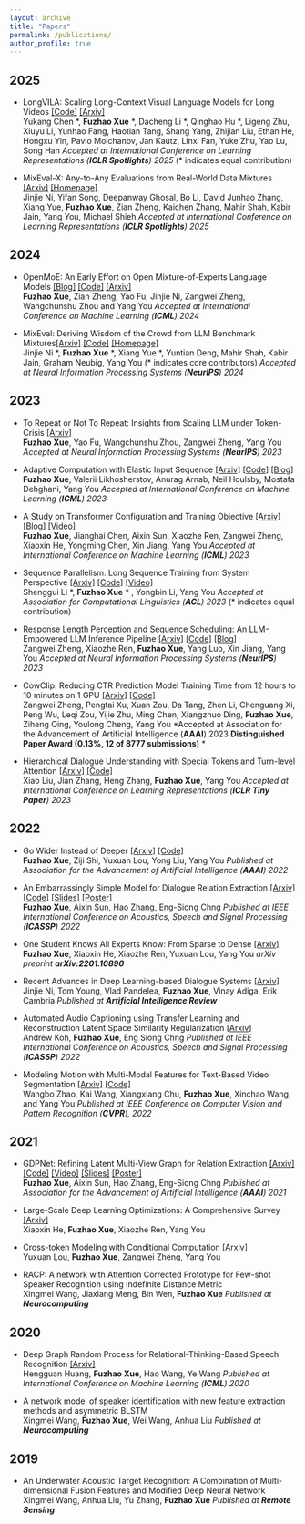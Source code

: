 ```yaml
---
layout: archive
title: "Papers"
permalink: /publications/
author_profile: true
---
```


## 2025

* LongVILA: Scaling Long-Context Visual Language Models for Long Videos [[Code]](https://github.com/NVlabs/VILA/blob/main/LongVILA.md) [[Arxiv]](https://www.arxiv.org/abs/2408.10188) \
  Yukang Chen \*, **Fuzhao Xue** \*, Dacheng Li \*, Qinghao Hu \*, Ligeng Zhu, Xiuyu Li, Yunhao Fang, Haotian Tang, Shang Yang, Zhijian Liu, Ethan He, Hongxu Yin, Pavlo Molchanov, Jan Kautz, Linxi Fan, Yuke Zhu, Yao Lu, Song Han
   *Accepted at International Conference on Learning Representations (**ICLR Spotlights**) 2025*  (\* indicates equal contribution)

* MixEval-X: Any-to-Any Evaluations from Real-World Data Mixtures [[Arxiv]](https://arxiv.org/abs/2410.13754) [[Homepage]](https://mixeval-x.github.io/) \
  Jinjie Ni, Yifan Song, Deepanway Ghosal, Bo Li, David Junhao Zhang, Xiang Yue, **Fuzhao Xue**, Zian Zheng, Kaichen Zhang, Mahir Shah, Kabir Jain, Yang You, Michael Shieh
   *Accepted at International Conference on Learning Representations (**ICLR Spotlights**) 2025*

## 2024

* OpenMoE: An Early Effort on Open Mixture-of-Experts Language Models [[Blog]](https://www.notion.so/Aug-2023-OpenMoE-v0-2-Release-43808efc0f5845caa788f2db52021879) [[Code]](https://github.com/XueFuzhao/OpenMoE) [[Arxiv]](https://arxiv.org/abs/2402.01739) \
  **Fuzhao Xue**, Zian Zheng, Yao Fu, Jinjie Ni, Zangwei Zheng, Wangchunshu Zhou and Yang You
  *Accepted at International Conference on Machine Learning (**ICML**) 2024*

* MixEval: Deriving Wisdom of the Crowd from LLM Benchmark Mixtures[[Arxiv]](https://arxiv.org/abs/2406.06565) [[Code]](https://github.com/Psycoy/MixEval/) [[Homepage]](https://mixeval.github.io/) \
  Jinjie Ni \*, **Fuzhao Xue** \*, Xiang Yue \*, Yuntian Deng, Mahir Shah, Kabir Jain, Graham Neubig, Yang You   (\* indicates core contributors)
  *Accepted at Neural Information Processing Systems (**NeurIPS**) 2024*


## 2023
  
* To Repeat or Not To Repeat: Insights from Scaling LLM under Token-Crisis [[Arxiv]](https://arxiv.org/abs/2305.13230) \
  **Fuzhao Xue**, Yao Fu, Wangchunshu Zhou, Zangwei Zheng, Yang You
  *Accepted at Neural Information Processing Systems (**NeurIPS**) 2023*
  
* Adaptive Computation with Elastic Input Sequence [[Arxiv]](https://arxiv.org/abs/2301.13195) [[Code]](https://github.com/google-research/scenic/tree/main/scenic/projects/adatape) [[Blog]](https://ai.googleblog.com/2023/08/adatape-foundation-model-with-adaptive.html) \
  **Fuzhao Xue**, Valerii Likhosherstov, Anurag Arnab, Neil Houlsby, Mostafa Dehghani, Yang You
  *Accepted at International Conference on Machine Learning (**ICML**) 2023*
  
* A Study on Transformer Configuration and Training Objective [[Arxiv]](https://arxiv.org/abs/2205.10505) [[Blog]](https://xuefuzhao.notion.site/May-2023-What-is-the-relationship-between-transformer-scaling-and-training-objective-21bed80094734a0f970ec78df0e520e6) [[Video]](https://recorder-v3.slideslive.com/?share=81615&s=e480cb6f-64c0-42e4-8ef0-11aa4ce8c3a1) \
  **Fuzhao Xue**, Jianghai Chen, Aixin Sun, Xiaozhe Ren, Zangwei Zheng, Xiaoxin He, Yongming Chen, Xin Jiang, Yang You
  *Accepted at International Conference on Machine Learning (**ICML**) 2023*

* Sequence Parallelism: Long Sequence Training from System Perspective [[Arxiv]](https://arxiv.org/abs/2105.13120) [[Code]](https://github.com/google-research/scenic/tree/main/scenic/projects/adatape) [[Video]](https://www.youtube.com/watch?v=HLLVKb7Cszs)  \
  Shenggui Li \*, **Fuzhao Xue** * , Yongbin Li, Yang You
  *Accepted at Association for Computational Linguistics (**ACL**) 2023*  (\* indicates equal contribution)

* Response Length Perception and Sequence Scheduling: An LLM-Empowered LLM Inference Pipeline [[Arxiv]](https://arxiv.org/abs/2305.13144) [[Code]](https://github.com/zhengzangw/Sequence-Scheduling) [[Blog]](https://zhengzangw.github.io/blogs/seqsch/) \
  Zangwei Zheng, Xiaozhe Ren, **Fuzhao Xue**, Yang Luo, Xin Jiang, Yang You
  *Accepted at Neural Information Processing Systems (**NeurIPS**) 2023*

* CowClip: Reducing CTR Prediction Model Training Time from 12 hours to 10 minutes on 1 GPU [[Arxiv]](https://arxiv.org/abs/2204.06240) [[Code]](https://github.com/bytedance/LargeBatchCTR)  \
  Zangwei Zheng, Pengtai Xu, Xuan Zou, Da Tang, Zhen Li, Chenguang Xi, Peng Wu, Leqi Zou, Yijie Zhu, Ming Chen, Xiangzhuo Ding, **Fuzhao Xue**, Ziheng Qing, Youlong Cheng, Yang You
  *Accepted at Association for the Advancement of Artificial Intelligence (**AAAI**) 2023 **Distinguished Paper Award (0.13%, 12 of 8777 submissions)**  *
 
* Hierarchical Dialogue Understanding with Special Tokens and Turn-level Attention [[Arxiv]](https://arxiv.org/abs/2305.00262) [[Code]](https://github.com/ShawX825/HiDialog)  \
  Xiao Liu, Jian Zhang, Heng Zhang, **Fuzhao Xue**, Yang You
  *Accepted at International Conference on Learning Representations (**ICLR Tiny Paper**) 2023*


## 2022

* Go Wider Instead of Deeper [[Arxiv]](https://arxiv.org/abs/2107.11817) [[Code]](https://github.com/XueFuzhao/WideNet_Code)  \
  **Fuzhao Xue**, Ziji Shi, Yuxuan Lou, Yong Liu, Yang You
  *Published at Association for the Advancement of Artificial Intelligence (**AAAI**) 2022*
 
* An Embarrassingly Simple Model for Dialogue Relation Extraction [[Arxiv]](http://arxiv.org/abs/2012.13873) [[Code]](https://github.com/XueFuzhao/SimpleRE.git) [[Slides]](https://26hzhang.github.io/files/SimpleRE-slides.pdf) [[Poster]](https://26hzhang.github.io/files/SimpleRE-poster.pdf) \
  **Fuzhao Xue**, Aixin Sun, Hao Zhang, Eng-Siong Chng
  *Published at IEEE International Conference on Acoustics, Speech and Signal Processing (**ICASSP**) 2022*

* One Student Knows All Experts Know: From Sparse to Dense [[Arxiv]](https://arxiv.org/abs/2201.10890)  \
  **Fuzhao Xue**, Xiaoxin He, Xiaozhe Ren, Yuxuan Lou, Yang You
  *arXiv preprint **arXiv:2201.10890***
  
* Recent Advances in Deep Learning-based Dialogue Systems [[Arxiv]](https://arxiv.org/abs/2105.04387)  \
  Jinjie Ni, Tom Young, Vlad Pandelea, **Fuzhao Xue**, Vinay Adiga, Erik Cambria
  *Published at **Artificial Intelligence Review***
  
* Automated Audio Captioning using Transfer Learning and Reconstruction Latent Space Similarity Regularization [[Arxiv]](https://arxiv.org/abs/2108.04692)  \
  Andrew Koh, **Fuzhao Xue**, Eng Siong Chng
  *Published at IEEE International Conference on Acoustics, Speech and Signal Processing (**ICASSP**) 2022*

* Modeling Motion with Multi-Modal Features for Text-Based Video Segmentation [[Arxiv]](https://arxiv.org/pdf/2204.02547) [[Code]](https://github.com/kaiwang960112/2022CVPR-MMMMTBVS) \
  Wangbo Zhao, Kai Wang, Xiangxiang Chu, **Fuzhao Xue**, Xinchao Wang, and Yang You
  *Published at IEEE Conference on Computer Vision and Pattern Recognition (**CVPR**), 2022*


## 2021

* GDPNet: Refining Latent Multi-View Graph for Relation Extraction [[Arxiv]](https://arxiv.org/abs/2012.06780) [[Code]](https://github.com/XueFuzhao/GDPNet) [[Video]](https://slideslive.com/38948289/gdpnet-refining-latent-multiview-graph-for-relation-extraction) [[Slides]](https://26hzhang.github.io/files/GDPNet-slides.pdf) [[Poster]](https://26hzhang.github.io/files/GDPNet-poster.pdf) \
  **Fuzhao Xue**, Aixin Sun, Hao Zhang, Eng-Siong Chng
  *Published at Association for the Advancement of Artificial Intelligence (**AAAI**) 2021*
  
* Large-Scale Deep Learning Optimizations: A Comprehensive Survey [[Arxiv]](https://arxiv.org/abs/2111.00856)  \
  Xiaoxin He, **Fuzhao Xue**, Xiaozhe Ren, Yang You
  
* Cross-token Modeling with Conditional Computation [[Arxiv]](https://arxiv.org/abs/2109.02008)  \
  Yuxuan Lou, **Fuzhao Xue**, Zangwei Zheng, Yang You
  
* RACP: A network with Attention Corrected Prototype for Few-shot Speaker Recognition using Indefinite Distance Metric  \
  Xingmei Wang, Jiaxiang Meng, Bin Wen, **Fuzhao Xue**
  *Published at **Neurocomputing***


## 2020
* Deep Graph Random Process for Relational-Thinking-Based Speech Recognition [[Arxiv]](https://arxiv.org/abs/2007.02126)   \
  Hengguan Huang, **Fuzhao Xue**, Hao Wang, Ye Wang
  *Published at International Conference on Machine Learning (**ICML**) 2020*

* A network model of speaker identification with new feature extraction methods and asymmetric BLSTM  
  Xingmei Wang, **Fuzhao Xue**, Wei Wang, Anhua Liu
  *Published at **Neurocomputing***


## 2019
* An Underwater Acoustic Target Recognition: A Combination of Multi-dimensional Fusion Features and Modified Deep Neural Network  
  Xingmei Wang, Anhua Liu, Yu Zhang, **Fuzhao Xue**
  *Published at **Remote Sensing***
